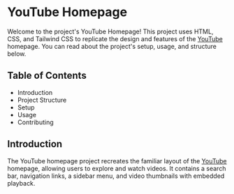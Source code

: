 # YouTube Homepage
Welcome to the project's YouTube Homepage! This project uses HTML, CSS, and Tailwind CSS to replicate the design and features of the [YouTube](https://www.youtube.com/) homepage. You can read about the project's setup, usage, and structure below.
## Table of Contents
- Introduction
- Project Structure
- Setup
- Usage
- Contributing
## Introduction
The YouTube homepage project recreates the familiar layout of the [YouTube](https://www.youtube.com/) homepage, allowing users to explore and watch videos. It contains a search bar, navigation links, a sidebar menu, and video thumbnails with embedded playback.
